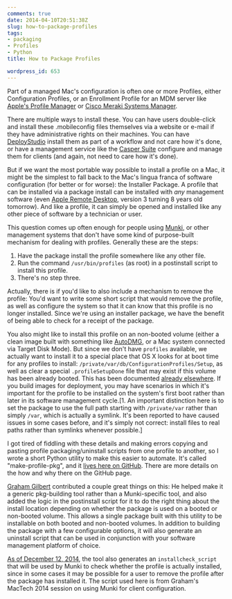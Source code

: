 ```yaml
---
comments: true
date: 2014-04-10T20:51:38Z
slug: how-to-package-profiles
tags:
- packaging
- Profiles
- Python
title: How to Package Profiles

wordpress_id: 653
---
```


<!-- [![Pkg_256.png](images/2014/04/Pkg_256.png)](images/2014/04/Pkg_256.png) -->

Part of a managed Mac's configuration is often one or more Profiles, either Configuration Profiles, or an Enrollment Profile for an MDM server like [Apple's Profile Manager](http://www.apple.com/ca/support/osxserver/profilemanager/) or [Cisco Meraki Systems Manager](https://meraki.cisco.com/products/systems-manager).

There are multiple ways to install these. You can have users double-click and install these .mobileconfig files themselves via a website or e-mail if they have administrative rights on their machines. You can have [DeployStudio](http://www.deploystudio.com/) install them as part of a workflow and not care how it's done, or have a management service like the [Casper Suite](http://www.jamfsoftware.com/products/casper-suite/) configure and manage them for clients (and again, not need to care how it's done).

But if we want the most portable way possible to install a profile on a Mac, it might be the simplest to fall back to the Mac's lingua franca of software configuration (for better or for worse): the Installer Package. A profile that can be installed via a package install can be installed with _any_ management software (even [Apple Remote Desktop](http://www.apple.com/ca/remotedesktop/), version 3 turning 8 years old tomorrow). And like a profile, it can simply be opened and installed like any other piece of software by a technician or user.

This question comes up often enough for people using [Munki](https://code.google.com/p/munki/), or other management systems that don't have some kind of purpose-built mechanism for dealing with profiles. Generally these are the steps:

  1. Have the package install the profile somewhere like any other file.
  1. Run the command `/usr/bin/profiles` (as root) in a postinstall script to install this profile.
  1. There's no step three.

Actually, there is if you'd like to also include a mechanism to remove the profile: You'd want to write some short script that would remove the profile, as well as configure the system so that it can know that this profile is no longer installed. Since we're using an installer package, we have the benefit of being able to check for a receipt of the package.

You also might like to install this profile on an non-booted volume (either a clean image built with something like [AutoDMG](https://github.com/MagerValp/AutoDMG), or a Mac system connected via Target Disk Mode). But since we don't have `profiles` available, we actually want to install it to a special place that OS X looks for at boot time for any profiles to install: `/private/var/db/ConfigurationProfiles/Setup`, as well as clear a special `.profileSetupDone` file that may exist if this volume has been already booted. This has been documented [already elsewhere](http://www.afp548.com/2012/06/01/automating-enrollment-of-lion-into-profile-manager-on-os-x-server/). If you build images for deployment, you may have scenarios in which it's important for the profile to be installed on the system's first boot rather than later in its software management cycle.[1. An important distinction here is to set the package to use the full path starting with `/private/var` rather than simply `/var`, which is actually a symlink. It's been reported to have caused issues in some cases before, and it's simply not correct: install files to real paths rather than symlinks whenever possible.]

I got tired of fiddling with these details and making errors copying and pasting profile packaging/uninstall scripts from one profile to another, so I wrote a short Python utility to make this easier to automate. It's called "make-profile-pkg", and it [lives here on GitHub](https://github.com/timsutton/make-profile-pkg). There are more details on the how and why there on the GitHub page.

[Graham Gilbert](http://grahamgilbert.com) contributed a couple great things on this: He helped make it a generic pkg-building tool rather than a Munki-specific tool, and also added the logic in the postinstall script for it to do the right thing about the install location depending on whether the package is used on a booted or non-booted volume. This allows a single package built with this utility to be installable on both booted and non-booted volumes. In addition to building the package with a few configurable options, it will also generate an uninstall script that can be used in conjunction with your software management platform of choice.

[As of December 12, 2014](https://github.com/timsutton/make-profile-pkg/commit/f8828736c5eb545c6461cb00a5b0d6e03093847a), the tool also generates an `installcheck_script` that will be used by Munki to check whether the profile is actually installed, since in some cases it may be possible for a user to remove the profile after the package has installed it. The script used here is from Graham's MacTech 2014 session on using Munki for client configuration.
